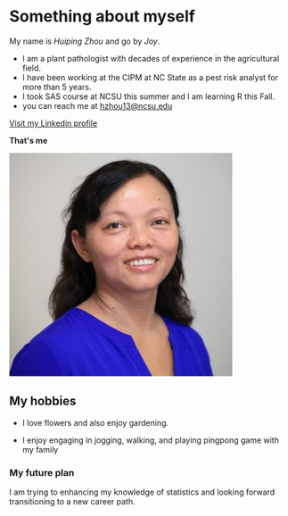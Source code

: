 # Something about myself
My name is _Huiping Zhou_ and go by _Joy_.
- I am a plant pathologist with decades of experience in the agricultural field.  
- I have been working at the CIPM at NC State as a pest risk analyst for more than 5 years.  
- I took SAS course at NCSU this summer and I am learning R this Fall.
- you can reach me at hzhou13@ncsu.edu
    
[Visit my Linkedin profile](https://www.linkedin.com/in/huipingzhou)

**That's me**

![That's me](Joy.jpg)

## My hobbies
- I love flowers and also enjoy gardening. 
* I enjoy engaging in jogging, walking, and playing pingpong game with my family

### My future plan
I am trying to enhancing my knowledge of statistics and looking forward transitioning to a new career path.


